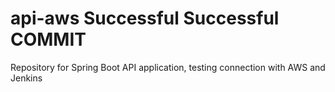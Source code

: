 # api-aws Successful Successful COMMIT
Repository for Spring Boot API application, testing connection with AWS and Jenkins
